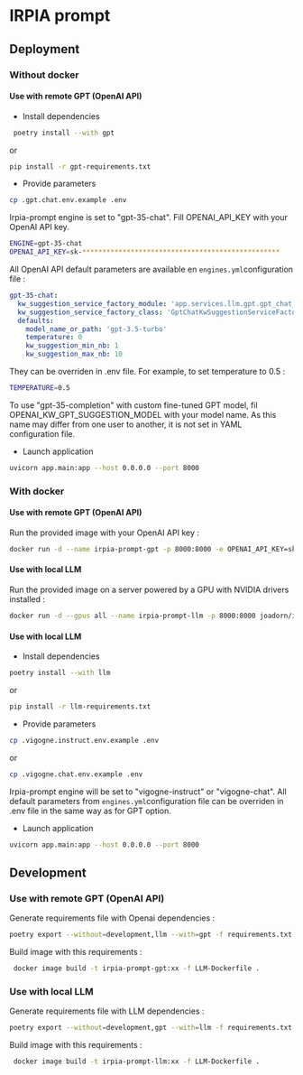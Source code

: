 # IRPIA prompt

## Deployment

### Without docker

#### Use with remote GPT (OpenAI API)

* Install dependencies

```bash
 poetry install --with gpt
```

or

```bash
pip install -r gpt-requirements.txt
```
* Provide parameters 

```bash
cp .gpt.chat.env.example .env
```

Irpia-prompt engine is set to "gpt-35-chat". Fill OPENAI_API_KEY with your OpenAI API key.

```bash
ENGINE=gpt-35-chat
OPENAI_API_KEY=sk-*************************************************
```

All OpenAI API default parameters are available en `engines.yml`configuration file : 

```yaml
gpt-35-chat:
  kw_suggestion_service_factory_module: 'app.services.llm.gpt.gpt_chat_kw_suggestion_service_factory'
  kw_suggestion_service_factory_class: 'GptChatKwSuggestionServiceFactory'
  defaults:
    model_name_or_path: 'gpt-3.5-turbo'
    temperature: 0
    kw_suggestion_min_nb: 1
    kw_suggestion_max_nb: 10
```

They can be overriden in .env file. For example, to set temperature to 0.5 :

```bash
TEMPERATURE=0.5
```
To use "gpt-35-completion" with custom fine-tuned GPT model, fil OPENAI_KW_GPT_SUGGESTION_MODEL with your model name. 
As this name may differ from one user to another, it is not set in YAML configuration file.

* Launch application

```bash
uvicorn app.main:app --host 0.0.0.0 --port 8000
```

### With docker

#### Use with remote GPT (OpenAI API)

Run the provided image with your OpenAI API key :

```bash
docker run -d --name irpia-prompt-gpt -p 8000:8000 -e OPENAI_API_KEY=sk-************************************************* joadorn/irpia-prompt-gpt
```

#### Use with local LLM

Run the provided image on a server powered by a GPU with NVIDIA drivers installed :

```bash
docker run -d --gpus all --name irpia-prompt-llm -p 8000:8000 joadorn/irpia-prompt-llm
```

#### Use with local LLM

* Install dependencies

```bash
poetry install --with llm
```

or

```bash
pip install -r llm-requirements.txt
```

* Provide parameters 

```bash
cp .vigogne.instruct.env.example .env
```

or
```bash
cp .vigogne.chat.env.example .env
```

Irpia-prompt engine will be set to "vigogne-instruct" or "vigogne-chat".
All default parameters from `engines.yml`configuration file can be overriden in .env file in the same way as for GPT option.

* Launch application

```bash
uvicorn app.main:app --host 0.0.0.0 --port 8000
```

## Development

### Use with remote GPT (OpenAI API)

Generate requirements file with Openai dependencies :

```bash
poetry export --without=development,llm --with=gpt -f requirements.txt --output gpt-requirements.txt
```

Build image with this requirements :

```bash
 docker image build -t irpia-prompt-gpt:xx -f LLM-Dockerfile .
```

### Use with local LLM

Generate requirements file with LLM dependencies :


```bash
poetry export --without=development,gpt --with=llm -f requirements.txt --output llm-requirements.txt 
```

Build image with this requirements :

```bash
 docker image build -t irpia-prompt-llm:xx -f LLM-Dockerfile .
```

